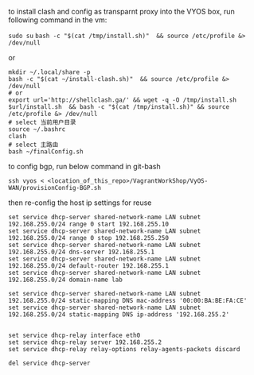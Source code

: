 to install clash and config as transparnt proxy into the VYOS box, run following command in the vm:

`sudo su`
`bash -c "$(cat /tmp/install.sh)"  && source /etc/profile &> /dev/null`

or

```shell
mkdir ~/.local/share -p
bash -c "$(cat ~/install-clash.sh)"  && source /etc/profile &> /dev/null
# or 
export url='http://shellclash.ga/' && wget -q -O /tmp/install.sh $url/install.sh  && bash -c "$(cat /tmp/install.sh)" && source /etc/profile &> /dev/null
# select 当前用户目录
source ~/.bashrc
clash
# select 主路由
bash ~/finalConfig.sh
```
to config bgp, run below command in git-bash
```shell
ssh vyos < <location_of_this_repo>/VagrantWorkShop/VyOS-WAN/provisionConfig-BGP.sh
```


then re-config the host ip
settings for reuse
```shell
set service dhcp-server shared-network-name LAN subnet 192.168.255.0/24 range 0 start 192.168.255.10
set service dhcp-server shared-network-name LAN subnet 192.168.255.0/24 range 0 stop 192.168.255.250
set service dhcp-server shared-network-name LAN subnet 192.168.255.0/24 dns-server 192.168.255.1
set service dhcp-server shared-network-name LAN subnet 192.168.255.0/24 default-router 192.168.255.1
set service dhcp-server shared-network-name LAN subnet 192.168.255.0/24 domain-name lab

set service dhcp-server shared-network-name LAN subnet 192.168.255.0/24 static-mapping DNS mac-address '00:00:BA:BE:FA:CE'
set service dhcp-server shared-network-name LAN subnet 192.168.255.0/24 static-mapping DNS ip-address '192.168.255.2'


set service dhcp-relay interface eth0
set service dhcp-relay server 192.168.255.2
set service dhcp-relay relay-options relay-agents-packets discard

del service dhcp-server
```